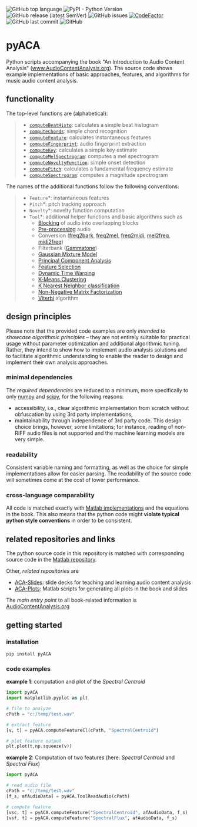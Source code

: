 ![GitHub top language](https://img.shields.io/github/languages/top/alexanderlerch/pyACA)
![PyPI - Python Version](https://img.shields.io/pypi/pyversions/pyACA)
![GitHub release (latest SemVer)](https://img.shields.io/github/v/release/alexanderlerch/pyACA)
![GitHub issues](https://img.shields.io/github/issues-raw/alexanderlerch/pyACA)
[![CodeFactor](https://www.codefactor.io/repository/github/alexanderlerch/pyaca/badge)](https://www.codefactor.io/repository/github/alexanderlerch/pyaca)
![GitHub last commit](https://img.shields.io/github/last-commit/alexanderlerch/pyACA)
![GitHub](https://img.shields.io/github/license/alexanderlerch/pyACA)

# pyACA
Python scripts accompanying the book "An Introduction to Audio Content 
Analysis" (www.AudioContentAnalysis.org). The source code shows example implementations of basic approaches, features, and algorithms for music audio content analysis.

## functionality
The top-level functions are (alphabetical):
> - [`computeBeatHisto`](https://github.com/alexanderlerch/pyACA/blob/master/pyACA/computeBeatHisto.py): calculates a simple beat histogram
> - [`computeChords`](https://github.com/alexanderlerch/pyACA/blob/master/pyACA/computeChords.py): simple chord recognition
> - [`computeFeature`](https://github.com/alexanderlerch/pyACA/blob/master/pyACA/computeFeature.py): calculates instantaneous features 
> - [`computeFingerprint`](https://github.com/alexanderlerch/pyACA/blob/master/pyACA/computeFingerprint.py): audio fingerprint extraction 
> - [`computeKey`](https://github.com/alexanderlerch/pyACA/blob/master/pyACA/computeKey.py): calculates a simple key estimate
> - [`computeMelSpectrogram`](https://github.com/alexanderlerch/pyACA/blob/master/pyACA/computeMelSpectrogram.py): computes a mel spectrogram
> - [`computeNoveltyFunction`](https://github.com/alexanderlerch/pyACA/blob/master/pyACA/computeNoveltyFunction.py): simple onset detection
> - [`computePitch`](https://github.com/alexanderlerch/pyACA/blob/master/pyACA/computePitch.py): calculates a fundamental frequency estimate
> - [`computeSpectrogram`](https://github.com/alexanderlerch/pyACA/blob/master/pyACA/computeSpectrogram.py): computes a magnitude spectrogram

The names of the additional functions follow the following 
conventions:
> - `Feature`*: instantaneous features
> - `Pitch`*: pitch tracking approach
> - `Novelty`*: novelty function computation
> - `Tool`*: additional helper functions and basic algorithms such as 
>   - [Blocking](https://github.com/alexanderlerch/pyACA/blob/master/pyACA/ToolBlockAudio.py) of audio into overlapping blocks
>   - [Pre-processing](https://github.com/alexanderlerch/pyACA/blob/master/pyACA/ToolPreprocAudio.py) audio
>   - Conversion ([freq2bark](https://github.com/alexanderlerch/pyACA/blob/master/pyACA/ToolFreq2Bark.py), [freq2mel](https://github.com/alexanderlerch/pyACA/blob/master/pyACA/ToolFreq2Mel.py), [freq2midi](https://github.com/alexanderlerch/pyACA/blob/master/pyACA/ToolFreq2Midi.py), [mel2freq](https://github.com/alexanderlerch/pyACA/blob/master/pyACA/Mel2Freq.py), [midi2freq](https://github.com/alexanderlerch/pyACA/blob/master/pyACA/ToolMidi2Freq.py))
>   - Filterbank ([Gammatone](https://github.com/alexanderlerch/pyACA/blob/master/pyACA/ToolGammatoneFb.py))
>   - [Gaussian Mixture Model](https://github.com/alexanderlerch/pyACA/blob/master/pyACA/ToolGmm.py)
>   - [Principal Component Analysis](https://github.com/alexanderlerch/pyACA/blob/master/pyACA/ToolPca.py)
>   - [Feature Selection](https://github.com/alexanderlerch/pyACA/blob/master/pyACA/ToolSeqFeatureSel.py)
>   - [Dynamic Time Warping](https://github.com/alexanderlerch/pyACA/blob/master/pyACA/ToolSimpleDtw.py)
>   - [K-Means Clustering](https://github.com/alexanderlerch/pyACA/blob/master/pyACA/ToolSimpleKmeans.py)
>   - [K Nearest Neighbor classification](https://github.com/alexanderlerch/pyACA/blob/master/pyACA/ToolSimpleKnn.py)
>   - [Non-Negative Matrix Factorization](https://github.com/alexanderlerch/pyACA/blob/master/pyACA/ToolSimpleNmf.py)
>   - [Viterbi](https://github.com/alexanderlerch/pyACA/blob/master/pyACA/ToolViterbi.py) algorithm


## design principles
Please note that the provided code examples are only _intended to showcase 
algorithmic principles_ – they are not entirely suitable for practical usage without 
parameter optimization and additional algorithmic tuning. Rather, they intend to show how to implement audio analysis solutions and to facilitate algorithmic understanding to enable the reader to design and implement their own analysis approaches. 

### minimal dependencies
The _required dependencies_ are reduced to a minimum, more specifically to only [numpy](https://numpy.org/) and [scipy](https://scipy.org/), for the following reasons:
* accessibility, i.e., clear algorithmic implementation from scratch without obfuscation by using 3rd party implementations,
* maintainability through independence of 3rd party code. 
This design choice brings, however, some limitations; for instance, reading of non-RIFF audio files is not supported and the machine learning models are very simple.  

### readability
Consistent variable naming and formatting, as well as the choice for simple implementations allow for easier parsing.
The readability of the source code will sometimes come at the cost of lower performance.

### cross-language comparability
All code is matched exactly with [Matlab implementations](https://www.github.com/alexanderlerch/ACA=Code) and the equations in the book. This also means that the python code might **violate typical python style conventions** in order to be consistent.

## related repositories and links
The python source code in this repository is matched with corresponding source code in the [Matlab repository](https://www.github.com/alexanderlerch/ACA-Code).

Other, _related repositories_ are
* [ACA-Slides](https://www.github.com/alexanderlerch/ACA-Slides): slide decks for teaching and learning audio content analysis
* [ACA-Plots](https://www.github.com/alexanderlerch/ACA-Plots): Matlab scripts for generating all plots in the book and slides

The _main entry point_ to all book-related information is [AudioContentAnalysis.org](https://www.AudioContentAnalysis.org)

## getting started
### installation
```console
pip install pyACA 
```

### code examples

**example 1**: computation and plot of the _Spectral Centroid_

```python
import pyACA
import matplotlib.pyplot as plt 

# file to analyze
cPath = "c:/temp/test.wav"

# extract feature
[v, t] = pyACA.computeFeatureCl(cPath, "SpectralCentroid")

# plot feature output
plt.plot(t,np.squeeze(v))
```
**example 2**: Computation of two features (here: _Spectral Centroid_ and _Spectral Flux_)

```python
import pyACA

# read audio file
cPath = "c:/temp/test.wav"
[f_s, afAudioData] = pyACA.ToolReadAudio(cPath)

# compute feature
[vsc, t] = pyACA.computeFeature("SpectralCentroid", afAudioData, f_s)
[vsf, t] = pyACA.computeFeature("SpectralFlux", afAudioData, f_s)
```


